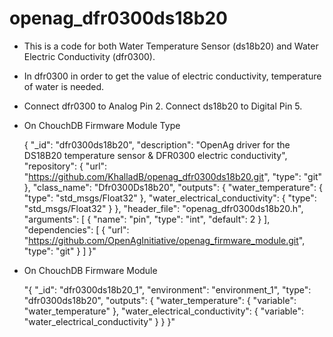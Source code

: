 # openag_dfr0300ds18b20
- This is a code for both Water Temperature Sensor (ds18b20) and Water Electric Conductivity (dfr0300).
- In dfr0300 in order to get the value of electric conductivity, temperature of water is needed.
- Connect dfr0300 to Analog Pin 2. Connect ds18b20 to Digital Pin 5.
- On ChouchDB Firmware Module Type

    {
    "_id": "dfr0300ds18b20",
    "description": "OpenAg driver for the DS18B20 temperature sensor & DFR0300 electric conductivity",
    "repository": {
       "url": "https://github.com/KhalladB/openag_dfr0300ds18b20.git",
       "type": "git"
   },
   "class_name": "Dfr0300Ds18b20",
   "outputs": {
       "water_temperature": {
           "type": "std_msgs/Float32"
       },
       "water_electrical_conductivity": {
           "type": "std_msgs/Float32"
       }
   },
   "header_file": "openag_dfr0300ds18b20.h",
   "arguments": [
       {
           "name": "pin",
           "type": "int",
           "default": 2
       }
   ],
   "dependencies": [
       {
           "url": "https://github.com/OpenAgInitiative/openag_firmware_module.git",
           "type": "git"
       }
   ]
}"
- On ChouchDB Firmware Module

    "{
   "_id": "dfr0300ds18b20_1",
   "environment": "environment_1",
   "type": "dfr0300ds18b20",
   "outputs": {
       "water_temperature": {
           "variable": "water_temperature"
       },
       "water_electrical_conductivity": {
           "variable": "water_electrical_conductivity"
       }
    }
  }"
